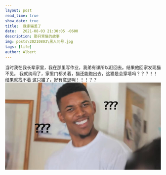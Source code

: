 ```yaml
---
layout: post
read_time: true
show_date: true
title:  我家猫丢了
date:   2021-08-03 21:30:05 -0600
description: 那只笨猫的故事
img: posts\20210803\黑人问号.jpg
tags: [life]
author: Albert
---
```

当时我在我长辈家里，我在那里写作业，我弟有课所以赶回去。结果他回家发现猫不见。
我就纳闷了，家里门都关着，猫还能跑出去，这猫是会穿墙吗？？？！！结果就找不着
这只猫了，好有意思啊！！！？？
![](..\assets\img\posts\20210803\黑人问号.jpg)